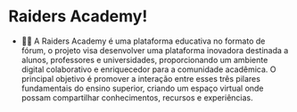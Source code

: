 # Raiders Academy!

- 👩‍💻 A Raiders Academy é uma plataforma educativa no formato de fórum, o projeto visa desenvolver uma plataforma inovadora destinada a alunos, professores e universidades, proporcionando um ambiente digital colaborativo e enriquecedor para a comunidade acadêmica. O principal objetivo é promover a interação entre esses três pilares fundamentais do ensino superior, criando um espaço virtual onde possam compartilhar conhecimentos, recursos e experiências. 

<div>
 <a href="[https://evllinlima](https://github.com/evllinlima)">
</div>
